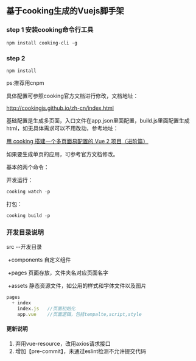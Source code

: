 
## 基于cooking生成的Vuejs脚手架

### step 1 安装cooking命令行工具


```
npm install cooking-cli -g
```


### step 2

```
npm install

```

ps:推荐用cnpm

具体配置可参照cooking官方文档进行修改，文档地址：

http://cookingjs.github.io/zh-cn/index.html

基础配置是生成多页面，入口文件在app.json里面配置，build.js里面配置生成html，如无具体需求可以不用改动，参考地址：

[用 cooking 搭建一个多页面易配置的 Vue 2 项目（进阶篇）](https://zhuanlan.zhihu.com/p/22610408)

如果要生成单页的应用，可参考官方文档修改。

基本的两个命令：

开发运行：

```js
cooking watch -p
```

打包：

```js
cooking build -p

```

### 开发目录说明

src --开发目录

​	+components 自定义组件

​	+pages 页面存放，文件夹名对应页面名字

​	+assets 静态资源文件，如公用的样式和字体文件以及图片


```js
pages
  + index
  	index.js   //页面初始化
  	app.vue    //页面逻辑，包括tempalte,script,style

```


#### 更新说明

1. 弃用vue-resource，改用axios请求接口
2. 增加【pre-commit】，未通过eslint检测不允许提交代码

